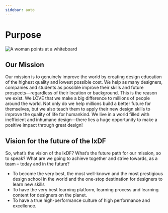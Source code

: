 ```yaml
---
sidebar: auto
---
```


# Purpose

![A woman points at a whiteboard](/purpose-hero.png)

## Our Mission
Our mission is to genuinely improve the world by creating design education of the highest quality and lowest possible cost. We help as many designers, companies and students as possible improve their skills and future prospects—regardless of their location or background. This is the reason we exist. We LOVE that we make a big difference to millions of people around the world.
Not only do we help millions build a better future for themselves, but we also teach them to apply their new design skills to improve the quality of life for humankind. We live in a world filled with inefficient and inhumane design—there lies a huge opportunity to make a positive impact through great design!

## Vision for the future of the IxDF

So, what’s the vision of the IxDF? What’s the future path for our mission, so to speak?
What are we going to achieve together and strive towards, as a team – today and in the future?
* To become the very best, the most well-known and the most prestigious design school in the world and the one-stop destination for designers to learn new skills
* To have the very best learning platform, learning process and learning content for designers on the planet.
* To have a true high-performance culture of high performance and excellence.
